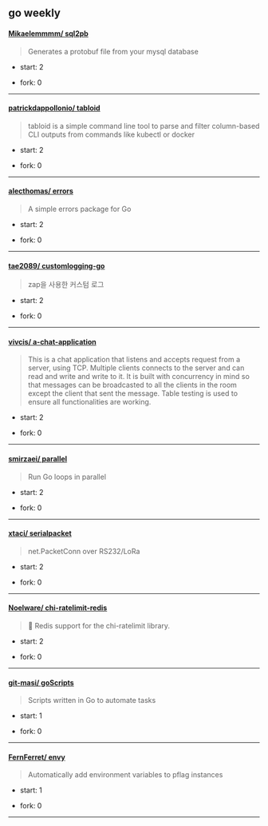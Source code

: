 ## go weekly

#### [Mikaelemmmm/ sql2pb](https://github.com/Mikaelemmmm/sql2pb)
>  Generates a protobuf file from your mysql database
+ start: 2
+ fork: 0
---
#### [patrickdappollonio/ tabloid](https://github.com/patrickdappollonio/tabloid)
>  tabloid is a simple command line tool to parse and filter column-based CLI outputs from commands like kubectl or docker
+ start: 2
+ fork: 0
---
#### [alecthomas/ errors](https://github.com/alecthomas/errors)
>  A simple errors package for Go
+ start: 2
+ fork: 0
---
#### [tae2089/ customlogging-go](https://github.com/tae2089/customlogging-go)
>  zap을 사용한 커스텀 로그 
+ start: 2
+ fork: 0
---
#### [vivcis/ a-chat-application](https://github.com/vivcis/a-chat-application)
>  This is a chat application that listens and accepts request from a server, using TCP. Multiple clients connects to the server and can read and write and write to it. It is built with concurrency in mind so that messages can be broadcasted to all the clients in the room except the client that sent the message. Table testing is used to ensure all functionalities are working.
+ start: 2
+ fork: 0
---
#### [smirzaei/ parallel](https://github.com/smirzaei/parallel)
>  Run Go loops in parallel
+ start: 2
+ fork: 0
---
#### [xtaci/ serialpacket](https://github.com/xtaci/serialpacket)
>  net.PacketConn over RS232/LoRa
+ start: 2
+ fork: 0
---
#### [Noelware/ chi-ratelimit-redis](https://github.com/Noelware/chi-ratelimit-redis)
>  🔬 Redis support for the chi-ratelimit library.
+ start: 2
+ fork: 0
---
#### [git-masi/ goScripts](https://github.com/git-masi/goScripts)
>  Scripts written in Go to automate tasks
+ start: 1
+ fork: 0
---
#### [FernFerret/ envy](https://github.com/FernFerret/envy)
>  Automatically add environment variables to pflag instances
+ start: 1
+ fork: 0
---